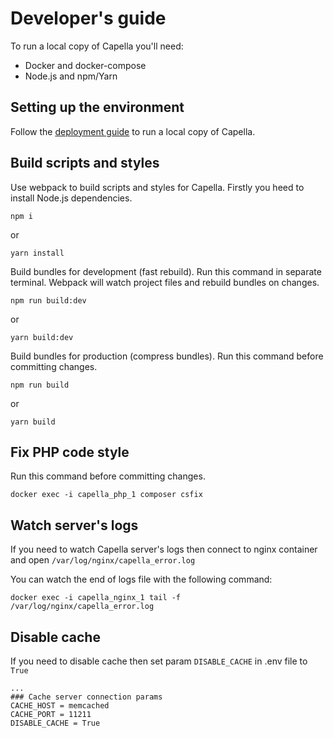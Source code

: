 # Developer's guide

To run a local copy of Capella you'll need:

- Docker and docker-compose
- Node.js and npm/Yarn

## Setting up the environment

Follow the [deployment guide](deployment.md) to run a local copy of Capella.

## Build scripts and styles

Use webpack to build scripts and styles for Capella.
Firstly you heed to install Node.js dependencies.
 
```shell
npm i
```

or

```shell
yarn install
```

Build bundles for development (fast rebuild). Run this command in separate terminal. Webpack will watch project files and rebuild bundles on changes.

```shell
npm run build:dev
```

or

```shell
yarn build:dev
```

Build bundles for production (compress bundles). Run this command before committing changes. 

```shell
npm run build
```

or

```shell
yarn build
```

## Fix PHP code style

Run this command before committing changes.

```shell
docker exec -i capella_php_1 composer csfix
```

## Watch server's logs 

If you need to watch Capella server's logs then connect to nginx container and open `/var/log/nginx/capella_error.log`

You can watch the end of logs file with the following command:

```shell
docker exec -i capella_nginx_1 tail -f /var/log/nginx/capella_error.log
```

## Disable cache

If you need to disable cache then set param `DISABLE_CACHE` in .env file  to `True` 

```dotenv
...
### Cache server connection params
CACHE_HOST = memcached
CACHE_PORT = 11211
DISABLE_CACHE = True
```
